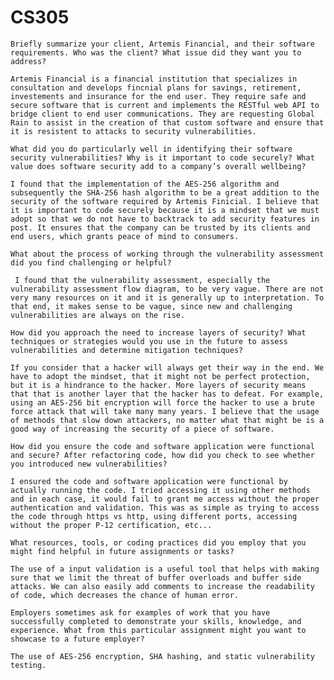 # CS305


    Briefly summarize your client, Artemis Financial, and their software requirements. Who was the client? What issue did they want you to address?
    
    Artemis Financial is a financial institution that specializes in consultation and develops fincnial plans for savings, retirement, investements and insurance for the end user. They require safe and secure software that is current and implements the RESTful web API to bridge client to end user communications. They are requesting Global Rain to assist in the creation of that custom software and ensure that it is resistent to attacks to security vulnerabilities.
    
    What did you do particularly well in identifying their software security vulnerabilities? Why is it important to code securely? What value does software security add to a company’s overall wellbeing?
    
    I found that the implementation of the AES-256 algorithm and subsequently the SHA-256 hash algorithm to be a great addition to the security of the software required by Artemis Finicial. I believe that it is important to code securely because it is a mindset that we must adopt so that we do not have to backtrack to add security features in post. It ensures that the company can be trusted by its clients and end users, which grants peace of mind to consumers.
    
    What about the process of working through the vulnerability assessment did you find challenging or helpful?
     
     I found that the vulnerability assessment, especially the vulnerability assessment flow diagram, to be very vague. There are not very many resources on it and it is generally up to interpretation. To that end, it makes sense to be vague, since new and challenging vulnerabilities are always on the rise.
    
    How did you approach the need to increase layers of security? What techniques or strategies would you use in the future to assess vulnerabilities and determine mitigation techniques?
    
    If you consider that a hacker will always get their way in the end. We have to adopt the mindset, that it might not be perfect protection, but it is a hindrance to the hacker. More layers of security means that that is another layer that the hacker has to defeat. For example, using an AES-256 bit encryption will force the hacker to use a brute force attack that will take many many years. I believe that the usage of methods that slow down attackers, no matter what that might be is a good way of increasing the security of a piece of software.
    
    How did you ensure the code and software application were functional and secure? After refactoring code, how did you check to see whether you introduced new vulnerabilities?
    
    I ensured the code and software application were functional by actually running the code. I tried accessing it using other methods and in each case, it would fail to grant me access without the proper authentication and validation. This was as simple as trying to access the code through https vs http, using different ports, accessing without the proper P-12 certification, etc...
    
    What resources, tools, or coding practices did you employ that you might find helpful in future assignments or tasks?
    
    The use of a input validation is a useful tool that helps with making sure that we limit the threat of buffer overloads and buffer side attacks. We can also easily add comments to increase the readability of code, which decreases the chance of human error.
    
    Employers sometimes ask for examples of work that you have successfully completed to demonstrate your skills, knowledge, and experience. What from this particular assignment might you want to showcase to a future employer?
    
    The use of AES-256 encryption, SHA hashing, and static vulnerability testing.
